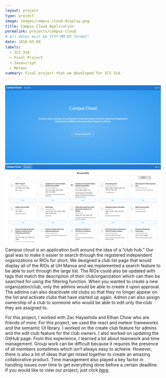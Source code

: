 ```yaml
---
layout: project
type: project
image: images/campus-cloud-display.png
title: Campus Cloud Application
permalink: projects/campus-cloud
# All dates must be YYYY-MM-DD format!
date: 2018-05-09
labels:
  - ICS 314
  - Final Project
  - Javascript
  - Meteor
summary: Final project that we developed for ICS 314.
---
```

<div class="ui rounded images">
  <img class="ui image" src="../images/campus-cloud-home.png">
  <img class="ui image" src="../images/campus-cloud-club.png">
</div>

Campus cloud is an application built around the idea of a “club hub.” Our goal was to make it easier to search through the registered independent organizations or RIOs for short. We designed a club list page that would display all of the RIOs at UH Manoa and we implemented a search feature to be able to sort through the large list. The RIOs could also be updated with tags that match the description of their club/organization which can then be searched for using the filtering function. When you wanted to create a new organization/club, only the admins would be able to create it upon approval. The admins can also deactivate old clubs so that they no longer appear on the list and activate clubs that have started up again. Admin can also assign ownership of a club to someone who would be able to edit only the club they are assigned to.

For this project, I worked with Zac Hayashida and Ethan Chow who are friends of mine. For this project, we used the react and meteor frameworks and the semantic UI library. I worked on the create club feature for admins and the edit club feature for the club owners. I also worked on updating the GitHub page. From this experience, I learned a lot about teamwork and time management. Group work can be difficult because it requires the presence of all members sometimes which isn’t always easy to achieve. However, there is also a lot of ideas that get mixed together to create an amazing collaborative product. Time management also played a key factor in handling issues over time to get everything done before a certain deadline. If you would like to view our project, just click [here](https://campus-cloud.github.io).

